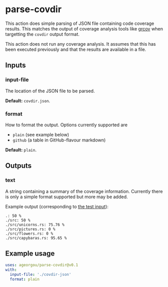 # parse-covdir

This action does simple parsing of JSON file containing code coverage
results. This matches the output of coverage analysis tools like
[grcov](https://github.com/mozilla/grcov)
when targetting the `covdir` output format.

This action does not run any coverage analysis. It assumes that this
has been executed previously and that the results are available in a file.

## Inputs
### input-file
The location of the JSON file to be parsed.

**Default:** `covdir.json`.

### format
How to format the output.
Options currently supported are
- `plain` (see example below)
- `github` (a table in GitHub-flavour markdown)

**Default:** `plain`.

## Outputs
### text
A string containing a summary of the coverage information.
Currently there is only a simple format supported but more may be added.

Example output (corresponding to [the test input](./__tests__/covdir.json)):
```
.: 50 %
./src: 50 %
./src/unicorns.rs: 75.76 %
./src/pictures.rs: 0 %
./src/flowers.rs: 0 %
./src/capybaras.rs: 95.65 %
```


## Example usage
```YAML
uses: ageorgou/parse-covdir@v0.1
with:
  input-file: './covdir-json'
  format: plain
```